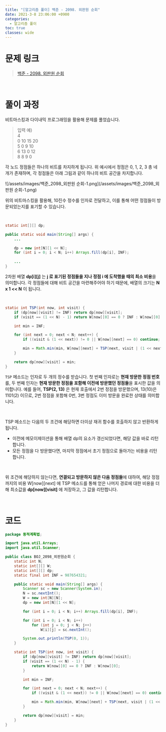 ```yaml
---
title: "[알고리즘 풀이] 백준 - 2098. 외판원 순회"
date: 2021-3-8 23:06:00 +0900
categories:
  - 알고리즘 풀이
toc: true
classes: wide
---
```


# 문제 링크

> [백준 - 2098. 외판원 순회](https://www.acmicpc.net/problem/2098)

<br>

# 풀이 과정

비트마스킹과 다이내믹 프로그래밍을 활용해 문제를 풀었습니다.

> 입력 예)  
> 4  
> 0 10 15 20  
> 5 0 9 10  
> 6 13 0 12  
> 8 8 9 0  

각 노드 정점들은 하나의 비트를 차지하게 됩니다. 위 예시에서 정점은 0, 1, 2, 3 총 네 개가 존재하며, 각 정점들은 아래 그림과 같이 하나의 비트 공간을 차지합니다.

![/assets/images/백준_2098_외판원 순회-1.png](/assets/images/백준_2098_외판원 순회-1.png)

위의 비트마스킹을 활용해, 10진수 정수를 인자로 전달하고, 이를 통해 어떤 정점들이 방문되었는지를 표기할 수 있습니다.

<br>

```java
static int[][] dp;

public static void main(String[] args) {
    ...

    dp = new int[N][1 << N];
    for (int i = 0; i < N; i++) Arrays.fill(dp[i], INF);
		
    ...
}
```

2차원 배열 **dp[i][j]** 는 **j 로 표기된 정점들을 지나 정점 i 에 도착했을 때의 최소 비용**을 의미합니다. 각 정점들에 대해 비트 공간을 마련해주어야 하기 때문에, 배열의 크기는 **N x 1 << N** 이 됩니다.

<br>

```java
static int TSP(int now, int visit) {
    if (dp[now][visit] != INF) return dp[now][visit];
    if (visit == (1 << N) - 1) return W[now][0] == 0 ? INF : W[now][0];

    int min = INF;

    for (int next = 0; next < N; next++) {
        if ((visit & (1 << next)) != 0 || W[now][next] == 0) continue;

        min = Math.min(min, W[now][next] + TSP(next, visit | (1 << next)));
    }

    return dp[now][visit] = min;
}
```

`TSP` 메소드는 인자로 두 개의 정수를 받습니다. 첫 번째 인자로는 **현재 방문한 정점 번호**를, 두 번째 인자는 **현재 방문한 정점을 포함해 이전에 방문했던 정점들**을 표시한 값을 의미합니다. 예를 들어, **TSP(2, 13)** 은 현재 호출에서 2번 정점을 방문했으며, 13(10)은 1101(2) 이므로, 2번 정점을 포함해 0번, 3번 정점도 이미 방문을 완료한 상태를 의미합니다.

<br>

TSP 메소드는 다음의 두 조건에 해당하면 더이상 재귀 함수를 호출하지 않고 반환하게 됩니다.

- 이전에 메모이제이션을 통해 배열 dp의 요소가 갱신되었다면, 해당 값을 바로 리턴합니다.
- 모든 정점을 다 방문했다면, 마지막 정점에서 초기 정점으로 돌아가는 비용을 리턴합니다.

<br>

위 조건에 해당하지 않는다면, **연결되고 방문하지 않은 다음 정점들**에 대하여, 해당 정점까지의 비용 W[now][next] 에 TSP 메소드를 통해 얻은 나머지 경로에 대한 비용을 더해 최소값을 **dp[now][visit]** 에 저장하고, 그 값을 리턴합니다.

<br>

# 코드

```java
package 동적계획법;

import java.util.Arrays;
import java.util.Scanner;

public class BOJ_2098_외판원순회 {
    static int N;
    static int[][] W;
    static int[][] dp;
    static final int INF = 987654321;

    public static void main(String[] args) {
        Scanner sc = new Scanner(System.in);
        N = sc.nextInt();
        W = new int[N][N];
        dp = new int[N][1 << N];

        for (int i = 0; i < N; i++) Arrays.fill(dp[i], INF);

        for (int i = 0; i < N; i++)
            for (int j = 0; j < N; j++)
                W[i][j] = sc.nextInt();

        System.out.println(TSP(0, 1));
    }

    static int TSP(int now, int visit) {
        if (dp[now][visit] != INF) return dp[now][visit];
        if (visit == (1 << N) - 1) {
            return W[now][0] == 0 ? INF : W[now][0];
        }

        int min = INF;

        for (int next = 0; next < N; next++) {
            if ((visit & (1 << next)) != 0 || W[now][next] == 0) continue;

            min = Math.min(min, W[now][next] + TSP(next, visit | (1 << next)));
        }

        return dp[now][visit] = min;
    }
}
```